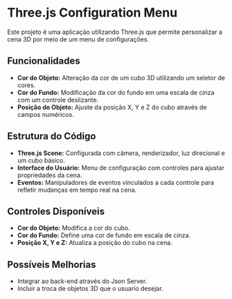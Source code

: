# Three.js Configuration Menu

Este projeto é uma aplicação utilizando Three.js que permite personalizar a cena 3D por meio de um menu de configurações.

## Funcionalidades
- **Cor do Objeto:** Alteração da cor de um cubo 3D utilizando um seletor de cores.
- **Cor do Fundo:** Modificação da cor do fundo em uma escala de cinza com um controle deslizante.
- **Posição do Objeto:** Ajuste da posição X, Y e Z do cubo através de campos numéricos.

## Estrutura do Código
- **Three.js Scene:** Configurada com câmera, renderizador, luz direcional e um cubo básico.
- **Interface do Usuário:** Menu de configuração com controles para ajustar propriedades da cena.
- **Eventos:** Manipuladores de eventos vinculados a cada controle para refletir mudanças em tempo real na cena.

## Controles Disponíveis
- **Cor do Objeto:** Modifica a cor do cubo.
- **Cor do Fundo:** Define uma cor de fundo em escala de cinza.
- **Posição X, Y e Z:** Atualiza a posição do cubo na cena.

## Possíveis Melhorias
- Integrar ao back-end através do Json Server.
- Incluir a troca de objetos 3D que o usuario desejar.




